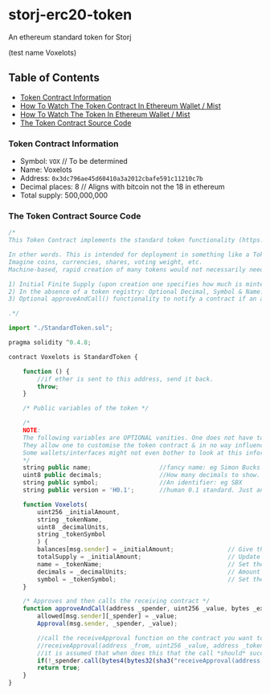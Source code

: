 # storj-erc20-token
An ethereum standard token for Storj

(test name Voxelots)

## Table of Contents

- [Token Contract Information](#token-contract-information)
- [How To Watch The Token Contract In Ethereum Wallet / Mist](#how-it-works)
- [How To Watch The Token In Ethereum Wallet / Mist](#)
- [The Token Contract Source Code](#)


### Token Contract Information

- Symbol: `VOX` // To be determined
- Name: Voxelots
- Address: `0x3dc796ae45d60410a3a2012cbafe591c11210c7b`
- Decimal places: 8 // Aligns with bitcoin not the 18 in ethereum
- Total supply: 500,000,000

### The Token Contract Source Code

```javascript
/*
This Token Contract implements the standard token functionality (https://github.com/ethereum/EIPs/issues/20) as well as the following OPTIONAL extras intended for use by humans.

In other words. This is intended for deployment in something like a Token Factory or Mist wallet, and then used by humans.
Imagine coins, currencies, shares, voting weight, etc.
Machine-based, rapid creation of many tokens would not necessarily need these extra features or will be minted in other manners.

1) Initial Finite Supply (upon creation one specifies how much is minted).
2) In the absence of a token registry: Optional Decimal, Symbol & Name.
3) Optional approveAndCall() functionality to notify a contract if an approval() has occurred.

.*/

import "./StandardToken.sol";

pragma solidity ^0.4.8;

contract Voxelots is StandardToken {

    function () {
        //if ether is sent to this address, send it back.
        throw;
    }

    /* Public variables of the token */

    /*
    NOTE:
    The following variables are OPTIONAL vanities. One does not have to include them.
    They allow one to customise the token contract & in no way influences the core functionality.
    Some wallets/interfaces might not even bother to look at this information.
    */
    string public name;                   //fancy name: eg Simon Bucks
    uint8 public decimals;                //How many decimals to show. ie. There could 1000 base units with 3 decimals. Meaning 0.980 SBX = 980 base units. It's like comparing 1 wei to 1 ether.
    string public symbol;                 //An identifier: eg SBX
    string public version = 'H0.1';       //human 0.1 standard. Just an arbitrary versioning scheme.

    function Voxelots(
        uint256 _initialAmount,
        string _tokenName,
        uint8 _decimalUnits,
        string _tokenSymbol
        ) {
        balances[msg.sender] = _initialAmount;               // Give the creator all initial tokens
        totalSupply = _initialAmount;                        // Update total supply
        name = _tokenName;                                   // Set the name for display purposes
        decimals = _decimalUnits;                            // Amount of decimals for display purposes
        symbol = _tokenSymbol;                               // Set the symbol for display purposes
    }

    /* Approves and then calls the receiving contract */
    function approveAndCall(address _spender, uint256 _value, bytes _extraData) returns (bool success) {
        allowed[msg.sender][_spender] = _value;
        Approval(msg.sender, _spender, _value);

        //call the receiveApproval function on the contract you want to be notified. This crafts the function signature manually so one doesn't have to include a contract in here just for this.
        //receiveApproval(address _from, uint256 _value, address _tokenContract, bytes _extraData)
        //it is assumed that when does this that the call *should* succeed, otherwise one would use vanilla approve instead.
        if(!_spender.call(bytes4(bytes32(sha3("receiveApproval(address,uint256,address,bytes)"))), msg.sender, _value, this, _extraData)) { throw; }
        return true;
    }
}
```
